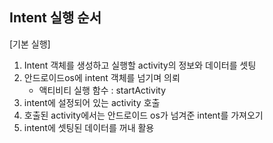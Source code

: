 ## Intent 실행 순서

[기본 실행]

1. Intent 객체를 생성하고 실행할 activity의 정보와 데이터를 셋팅
2. 안드로이드os에 intent 객체를 넘기며 의뢰
   * 액티비티 실행 함수 : startActivity
3. intent에 설정되어 있는 activity 호출
4. 호출된 activity에서는 안드로이드 os가 넘겨준 intent를 가져오기
5. intent에 셋팅된 데이터를 꺼내 활용



